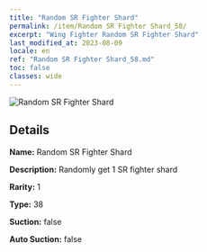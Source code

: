 ```yaml
---
title: "Random SR Fighter Shard"
permalink: /item/Random SR Fighter Shard_58/
excerpt: "Wing Fighter Random SR Fighter Shard"
last_modified_at: 2023-08-09
locale: en
ref: "Random SR Fighter Shard_58.md"
toc: false
classes: wide
---
```



 ![Random SR Fighter Shard](/images/item/Random_SR_Fighter_Shard_p.png)



## Details

 **Name:** Random SR Fighter Shard 

 **Description:** Randomly get 1 SR fighter shard

 **Rarity:** 1 

 **Type:** 38 

 **Suction:** false 

 **Auto Suction:** false 


